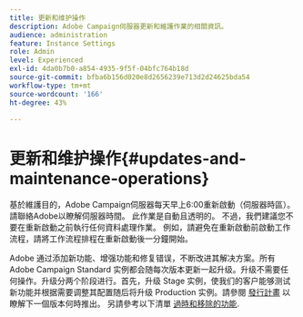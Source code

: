 ```yaml
---
title: 更新和维护操作
description: Adobe Campaign伺服器更新和維護作業的相關資訊。
audience: administration
feature: Instance Settings
role: Admin
level: Experienced
exl-id: 4da0b7b0-a854-4935-9f5f-04bfc764b18d
source-git-commit: bfba6b156d020e8d2656239e713d2d24625bda54
workflow-type: tm+mt
source-wordcount: '166'
ht-degree: 43%

---
```


# 更新和维护操作{#updates-and-maintenance-operations}

基於維護目的，Adobe Campaign伺服器每天早上6:00重新啟動（伺服器時區）。 請聯絡Adobe以瞭解伺服器時間。 此作業是自動且透明的。 不過，我們建議您不要在重新啟動之前執行任何資料處理作業。 例如，請避免在重新啟動前啟動工作流程，請將工作流程排程在重新啟動後一分鐘開始。

Adobe 通过添加新功能、增强功能和修复错误，不断改进其解决方案。所有 Adobe Campaign Standard 实例都会随每次版本更新一起升级。升级不需要任何操作。升级分两个阶段进行。首先，升级 Stage 实例，使我们的客户能够测试新功能并根据需要调整其配置随后将升级 Production 实例。請參閱 [發行計畫](https://helpx.adobe.com/cn/campaign/kb/acs-release-planning.html) 以瞭解下一個版本何時推出。 另請參考以下清單 [過時和移除的功能](../../rn/using/deprecated-features.md).
